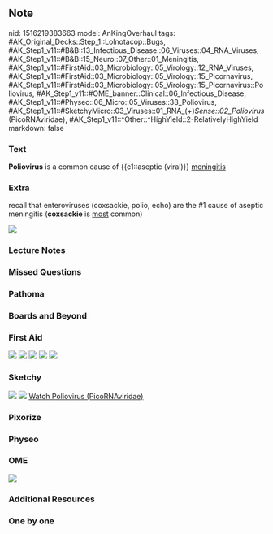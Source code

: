 ## Note
nid: 1516219383663
model: AnKingOverhaul
tags: #AK_Original_Decks::Step_1::Lolnotacop::Bugs, #AK_Step1_v11::#B&B::13_Infectious_Disease::06_Viruses::04_RNA_Viruses, #AK_Step1_v11::#B&B::15_Neuro::07_Other::01_Meningitis, #AK_Step1_v11::#FirstAid::03_Microbiology::05_Virology::12_RNA_Viruses, #AK_Step1_v11::#FirstAid::03_Microbiology::05_Virology::15_Picornavirus, #AK_Step1_v11::#FirstAid::03_Microbiology::05_Virology::15_Picornavirus::Poliovirus, #AK_Step1_v11::#OME_banner::Clinical::06_Infectious_Disease, #AK_Step1_v11::#Physeo::06_Micro::05_Viruses::38_Poliovirus, #AK_Step1_v11::#SketchyMicro::03_Viruses::01_RNA_(+)_Sense::02_Poliovirus_(PicoRNAviridae), #AK_Step1_v11::^Other::^HighYield::2-RelativelyHighYield
markdown: false

### Text
<b>Poliovirus</b> is a common cause of {{c1::aseptic (viral)}}
<u>meningitis</u>

### Extra
recall that enteroviruses (coxsackie, polio, echo) are the #1 cause
of aseptic meningitis (<b>coxsackie</b> is <u>most</u> common)
<div><img src="paste-6116033429950.jpg"></div>

### Lecture Notes


### Missed Questions


### Pathoma


### Boards and Beyond


### First Aid
<img src="tmpel5853na.png"> <img src="tmpp_d70dh9.png"> <img src=
"tmpnywp39_o.png"> <img src="tmpbubgdn6s.png"> <img src=
"tmpho1u2q3l.png">

### Sketchy
<img src="paste-19679540150275.jpg"> <img src=
"paste-1b530569eaf8024e87fc17343b2ce3fc5c728840.png"> <a href=
"https://dashboard.sketchy.com/study/medical/courses/medical-microbiology/units/medical-microbiology-viruses/videos/medical-microbiology-viruses-rna-viruses-positive-sense-poliovirus-picornaviridae?utm_source=anki&utm_medium=partnership&utm_campaign=february_update&utm_content=medical">
Watch Poliovirus (PicoRNAviridae)</a>

### Pixorize


### Physeo


### OME
<div class="ome-widget">
  <a href=
  "https://onlinemeded.org/spa/infectious-disease?ref=anki"><img src="_OME_AnkiFlashcards_Topic_4.png"></a>
</div>

### Additional Resources


### One by one

